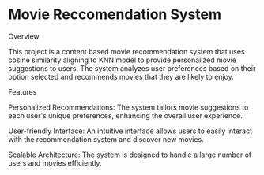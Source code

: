 # Movie Reccomendation System

Overview

This project is a content based movie recommendation system that uses cosine similarity aligning to KNN model to provide personalized movie suggestions to users. The system analyzes user preferences based on their option selected  and recommends movies that they are likely to enjoy.


Features

Personalized Recommendations: The system tailors movie suggestions to each user's unique preferences, enhancing the overall user experience.

User-friendly Interface: An intuitive interface allows users to easily interact with the recommendation system and discover new movies.

Scalable Architecture: The system is designed to handle a large number of users and movies efficiently.
